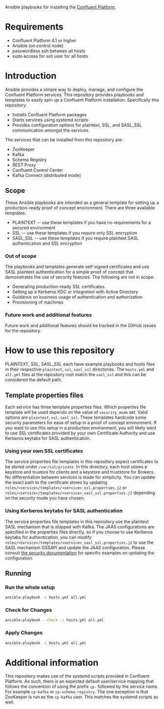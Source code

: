 Ansible playbooks for installing the [Confluent Platform](http://www.confluent.io).

# Requirements

* Confluent Platform 4.1 or higher
* Ansible (on control node)
* passwordless ssh between all hosts
* sudo access for ssh user for all hosts

# Introduction

Ansible provides a simple way to deploy, manage, and configure the Confluent Platform services. This repository provides playbooks and templates to easily 
spin up a Confluent Platform installation. Specifically this repository:

* Installs Confluent Platform packages
* Starts services using systemd scripts
* Provides configuration options for plaintext, SSL, and SASL_SSL communication amongst the services

The services that can be installed from this repository are:

* ZooKeeper
* Kafka
* Schema Registry
* REST Proxy
* Confluent Control Center
* Kafka Connect (distributed mode)

## Scope

These Ansible playbooks are intended as a general template for setting up a production-ready proof of concept environment. There are three available templates.

* PLAINTEXT -- use these templates if you have no requirements for a secured environment
* SSL -- use these templates if you require only SSL encryption
* SASL_SSL -- use these templates if you require plaintext SASL authentication and SSL encryption

### Out of scope

The playbooks and templates generate self-signed certificates and use SASL plaintext authentication for a simple proof of concept that demonstrates the use of security features. The following are not in scope:

* Generating production-ready SSL certificates
* Setting up a Kerberos KDC or integration with Active Directory
* Guidance on business usage of authentication and authorization
* Provisioning of machines

### Future work and additional features

Future work and additional features should be tracked in the GitHub issues for the repository.

# How to use this repository

PLAINTEXT, SSL, SASL_SSL each have example playbooks and hosts files in their respective `plaintext`, `ssl`, `sasl_ssl` directories.
The `hosts.yml` and `all.yml` files at the repository root match the `sasl_ssl` and this can be considered the default path.

## Template properties files

Each service has three template properties files. Which properties file template will be used depends on the value of `security_mode` set. Valid options are `plaintext`, `ssl`, `sasl_ssl`.
These templates hardcode some security parameters for ease of setup in a proof of concept environment. If you want to use this setup in a production environment, you will likely want to use
SSL certificates provided by your own Certificate Authority and use Kerberos keytabs for SASL authentication.

### Using your own SSL certificates

The service properties file templates in this repository expect certificates to be stored under `/var/ssl/private`. In this directory, each host stores a keystore and trustore for clients 
and a keystore and truststore for Brokers. No differentiation between services is made for simplicity. You can update the exact path to the certificate stores by updating 
`roles/<service>/templates/<service>_ssl.properties.j2` or `roles/<service>/templates/<service>_sasl_ssl.properties.j2` depending on the security mode you have chosen.

### Using Kerberos keytabs for SASL authentication

The service properties file templates in this repository use the plaintext SASL mechanism that is shipped with Kafka. The JAAS configurations are specified in the properties files directly, so
if you choose to use Kerberos keytabs for authentication, you can modify `roles/<service>/templates/<service>_sasl_ssl.properties.j2` to use the SASL mechanism GSSAPI and update the JAAS
configuration. Please consult [the security documentation](https://docs.confluent.io/current/kafka/authentication_sasl_gssapi.html) for specific examples on updating the configuration.

## Running

### Run the whole setup

```bash
ansible-playbook -i hosts.yml all.yml
```

### Check for Changes

```bash
ansible-playbook --check -i hosts.yml all.yml
```

### Apply Changes

```bash
ansible-playbook -i hosts.yml all.yml
```

# Additional information

This repository makes use of the systemd scripts provided in Confluent Platform. As such, there is an expected default user/service mapping that follows the convention of using the prefix
`cp-` followed by the service name. For example `cp-kafka` or `cp-schema-registry`. The one exception is that ZooKeeper is run as the `cp-kafka` user. This matches the systemd scripts as well.
